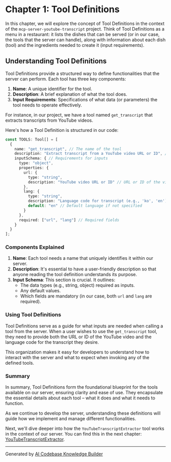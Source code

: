 # Chapter 1: Tool Definitions


In this chapter, we will explore the concept of Tool Definitions in the context of the `mcp-server-youtube-transcript` project. Think of Tool Definitions as a menu in a restaurant: it lists the dishes that can be served (or in our case, the tools that the server can handle), along with information about each dish (tool) and the ingredients needed to create it (input requirements).

## Understanding Tool Definitions

Tool Definitions provide a structured way to define functionalities that the server can perform. Each tool has three key components:

1. **Name**: A unique identifier for the tool.
2. **Description**: A brief explanation of what the tool does.
3. **Input Requirements**: Specifications of what data (or parameters) the tool needs to operate effectively.

For instance, in our project, we have a tool named `get_transcript` that extracts transcripts from YouTube videos.

Here's how a Tool Definition is structured in our code:

```typescript
const TOOLS: Tool[] = [
  {
    name: "get_transcript", // The name of the tool
    description: "Extract transcript from a YouTube video URL or ID", // What the tool does
    inputSchema: { // Requirements for inputs
      type: "object",
      properties: {
        url: {
          type: "string",
          description: "YouTube video URL or ID" // URL or ID of the video
        },
        lang: {
          type: "string",
          description: "Language code for transcript (e.g., 'ko', 'en')", // Language for the transcript
          default: "en" // Default language if not specified
        }
      },
      required: ["url", "lang"] // Required fields
    }
  }
];
```

### Components Explained

1. **Name**: Each tool needs a name that uniquely identifies it within our server.
2. **Description**: It's essential to have a user-friendly description so that anyone reading the tool definition understands its purpose.
3. **Input Schema**: This section is crucial. It outlines:
   - The data types (e.g., string, object) required as inputs.
   - Any default values.
   - Which fields are mandatory (in our case, both `url` and `lang` are required).

### Using Tool Definitions

Tool Definitions serve as a guide for what inputs are needed when calling a tool from the server. When a user wishes to use the `get_transcript` tool, they need to provide both the URL or ID of the YouTube video and the language code for the transcript they desire.

This organization makes it easy for developers to understand how to interact with the server and what to expect when invoking any of the defined tools.

### Summary

In summary, Tool Definitions form the foundational blueprint for the tools available on our server, ensuring clarity and ease of use. They encapsulate the essential details about each tool – what it does and what it needs to function.

As we continue to develop the server, understanding these definitions will guide how we implement and manage different functionalities.

Next, we'll dive deeper into how the `YouTubeTranscriptExtractor` tool works in the context of our server. You can find this in the next chapter: [YouTubeTranscriptExtractor](02_youtubetranscriptextractor_.md).

---

Generated by [AI Codebase Knowledge Builder](https://github.com/The-Pocket/Tutorial-Codebase-Knowledge)